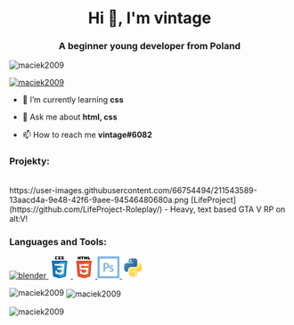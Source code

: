 <h1 align="center">Hi 👋, I'm vintage</h1>
<h3 align="center">A beginner young developer from Poland</h3>

<p align="left"> <img src="https://komarev.com/ghpvc/?username=maciek2009&label=Profile%20views&color=0e75b6&style=flat" alt="maciek2009" /> </p>

<p align="left"> <a href="https://github.com/ryo-ma/github-profile-trophy"><img src="https://github-profile-trophy.vercel.app/?username=maciek2009" alt="maciek2009" /></a> </p>

- 🌱 I’m currently learning **css**

- 💬 Ask me about **html, css**

- 📫 How to reach me **vintage#6082**


<h3 align="left">Projekty:</h3>
<br>
https://user-images.githubusercontent.com/66754494/211543589-13aacd4a-9e48-42f6-9aee-94546480680a.png [LifeProject](https://github.com/LifeProject-Roleplay/) - Heavy, text based GTA V RP on alt:V!


<h3 align="left">Languages and Tools:</h3>
<p align="left"> <a href="https://www.blender.org/" target="_blank" rel="noreferrer"> <img src="https://download.blender.org/branding/community/blender_community_badge_white.svg" alt="blender" width="40" height="40"/> </a> <a href="https://www.w3schools.com/css/" target="_blank" rel="noreferrer"> <img src="https://raw.githubusercontent.com/devicons/devicon/master/icons/css3/css3-original-wordmark.svg" alt="css3" width="40" height="40"/> </a> <a href="https://www.w3.org/html/" target="_blank" rel="noreferrer"> <img src="https://raw.githubusercontent.com/devicons/devicon/master/icons/html5/html5-original-wordmark.svg" alt="html5" width="40" height="40"/> </a> <a href="https://www.photoshop.com/en" target="_blank" rel="noreferrer"> <img src="https://raw.githubusercontent.com/devicons/devicon/master/icons/photoshop/photoshop-line.svg" alt="photoshop" width="40" height="40"/> </a> <a href="https://www.python.org" target="_blank" rel="noreferrer"> <img src="https://raw.githubusercontent.com/devicons/devicon/master/icons/python/python-original.svg" alt="python" width="40" height="40"/> </a> </p>

<p><img align="left" src="https://github-readme-stats.vercel.app/api/top-langs?username=maciek2009&show_icons=true&locale=en&layout=compact" alt="maciek2009" /></p>

<p>&nbsp;<img align="center" src="https://github-readme-stats.vercel.app/api?username=maciek2009&show_icons=true&locale=en" alt="maciek2009" /></p>

<p><img align="center" src="https://github-readme-streak-stats.herokuapp.com/?user=maciek2009&" alt="maciek2009" /></p>
